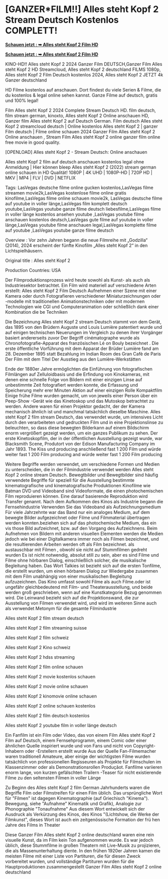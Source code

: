 <h1>[GANZER*FILM!!] Alles steht Kopf 2 Stream Deutsch Kostenlos COMPLETT!</h1>

**[Schauen jetzt : ➥ Alles steht Kopf 2 Film HD](https://cutt.ly/YeorcNue)**

**[Schauen jetzt : ➥ Alles steht Kopf 2 Film HD](https://cutt.ly/YeorcNue)**

KINO-HD!! Alles steht Kopf 2 2024 Ganzer Film DEUTSCH,Ganzer Film Alles steht Kopf 2 HD Streamcloud, Alles steht Kopf 2 deutschland FILMS 1080p, Alles steht Kopf 2 Film Deutsch kostenlos 2024, Alles steht Kopf 2 JETZT 4k Ganzer deutschland

HD Filme kostenlos auf anschauen. Dort findest du viele Serien & Filme, die du kostenlos & legal online sehen kannst. Ganze Filme auf deutsch, gratis und 100% legal!


Film Alles steht Kopf 2 2024 Complete Stream Deutsch HD. film deutsch, film stream german, kinoxto, Alles steht Kopf 2 Online anschauen HD, Ganzer film Alles steht Kopf 2 auf Deutsch German. Film deutsch Alles steht Kopf 2 streamcloud deutsch | Online kostenlos Alles steht Kopf 2 | ganzer Film deutsch | Filme online schauen 2024 Ganzer Film Alles steht Kopf 2 Online anschauen , Stream Film Alles steht Kopf 2 online ganzer film online free movie in good quality.



[OPENLOAD] Alles steht Kopf 2 - Stream Deutsch: Online anschauen



Alles steht Kopf 2 film auf deutsch anschauen kostenlos legal ohne Anmeldung | Hier können bleep Alles steht Kopf 2 (2022) stream german online schauen in HD Qualität! 1080P | 4K UHD | 1080P-HD | 720P HD | MKV | MP4 | FLV | DVD | NETFLIX



Tags: LasVegas deutsche filme online gucken kostenlos,LasVegas filme streamen movie2k,LasVegas kostenlose filme online gratis kinofilme,LasVegas filme online schauen movie2k, LasVegas deutsche filme auf youtube in voller länge,LasVegas film komplett deutsch youtube,LasVegas youtube ganze filme deutsch liebesfilme,LasVegas filme in voller länge kostenlos ansehen youtube ,LasVegas youtube filme anschauen kostenlos deutsch,LasVegas gute filme auf youtube in voller länge,LasVegas youtube filme anschauen legal,LasVegas komplette filme auf youtube ,LasVegas youtube ganze filme deutsch



Overview : Vor zehn Jahren begann die neue Filmreihe mit „Godzilla“ (2014), 2024 erscheint der fünfte Kinofilm „Alles steht Kopf 2“ in den Lichtspielhäusern.



Original title : Alles steht Kopf 2



Production Countries: USA



Der Filmproduktionsprozess wird heute sowohl als Kunst- als auch als Industriesektor betrachtet. Ein Film wird materiell auf verschiedene Arten erstellt: Alles steht Kopf 2 Film Deutsch Aufnehmen einer Szene mit einer Kamera oder durch Fotografieren verschiedener Miniaturzeichnungen oder -modelle mit traditionellen Animationstechniken oder mit modernen Technologien wie CGI und Computeranimation oder schließlich dank einer Kombination die be Techniken



Die Bezeichnung Alles steht Kopf 2 stream Deutsch stammt von dem Gerät, das 1895 von den Brüdern Auguste und Louis Lumière patentiert wurde und auf einigen technischen Neuerungen im Vergleich zu denen ihrer Vorgänger basiert andererseits zuvor Der Begriff cinématographe wurde als Chronofotografie-Apparat des französischen Lé on Bouly bezeichnet . Die erste öffentliche Vorführung mit dem Apparat der Brüder Lumière fand am 28. Dezember 1895 statt Bezahlung im Indian Room des Gran Cafè de Paris Der Film mit dem Titel Der Ausstieg aus den Lumière-Werkstätten



Ende der 1880er Jahre ermöglichten die Einführung von fotografischen Filmlängen auf Zelluloidbasis und die Erfindung von Kinokameras, mit denen eine schnelle Folge von Bildern mit einer einzigen Linse auf unbestimmte Zeit fotografiert werden konnte, die Erfassung und Speicherung mehr erer Minuten Aktion auf einer einzigen Rolle Kompaktfilm Einige frühe Filme wurden gemacht, um von jeweils einer Person über ein Peep-Show -Gerät wie das Kinetoskop und das Mutoskop betrachtet zu werden. Andere waren für einen Projektor gedacht, der der Kamera mechanisch ähnlich ist und manchmal tatsächlich dieselbe Maschine. Alles steht Kopf 2 film stream Deutsch, das verwendet wurde, um intensives Licht durch den verarbeiteten und gedruckten Film und in eine Projektionslinse zu beleuchten, so dass diese bewegten Bilderkann auf einem Bildschirm enorm vergrößert gezeigt werden, um ein ganzes Publikum zu sehen. Der erste Kinetoskopfilm, der in der öffentlichen Ausstellung gezeigt wurde, war Blacksmith Scene, Produtort von der Edison Manufacturing Company im Jahr 1893. The Kiss und producing anschließend fast 1 200 Film und würde weiter fast 1 200 Film producing and würde weiter fast 1 200 Film producing



Weitere Begriffe werden verwendet, um verschiedene Formen und Medien zu unterscheiden, die in der Filmindustrie verwendet werden Alles steht Kopf 2 online stream Deutsch. Bewegtbilder und Bewegtbilder sind häufig verwendete Begriffe für speziell für die Ausstellung bestimmte kinematografische und kinematografische Produktionen Kinofilme wie Batman DVD und Videoband sind Videoformate, die einen photochemischen Film reproduieren können. Eine darauf basierende Reproduktion wird Transfer genannt. Nach dem Aufkommen des Kinos als Industrie begann die Fernsehindustrie Verwenden Sie das Videoband als Aufzeichnungsmedium Für viele Jahrzehnte war das Band nur ein analoges Medium, auf dem bewegte Bilder aufgezeichnet oder Filme und Filmmaterial übertragen werden konnten.beziehen sich auf das photochemische Medium, das ein vis those Bild aufzeichnet, bzw. auf den Vorgang des Aufzeichnens. Beim Aufnehmen von Bildern mit anderen visuellen Elementen werden die Medien jedoch wie bei einer Digitalkamera immer noch als Filmen bezeichnet, und die resultierenden Arbeiten werden oft als Film bezeichnet. als austauschbar mit Filmen , obwohl sie nicht auf Stummfilmen gedreht wurden Es ist nicht notwendig, absolut still zu sein, aber es sind Filme und Filme ohne hörbaren Dialog, einschließlich solcher, die musikalische Begleitung haben. Das Wort Talkies ist bezieht sich auf die ersten Tonfilme, die erstellt wurden, um einen hörbaren Dialog zur Wiedergabe zusammen mit dem Film unabhängig von einer musikalischen Begleitung aufzuzeichnen. Das Kino umfasst sowohl Filme als auch Filme.oder ist ungefähr gleichbedeutend mit Film- und Theaterausstellung, und beide werden groß geschrieben, wenn auf eine Kunstkategorie Bezug genommen wird. Die Leinwand bezieht sich auf die Projektionswand, die zur Ausstellung von Filmen verwendet wird, und wird im weiteren Sinne auch als verwendet Metonym für die gesamte Filmindustrie



Alles steht Kopf 2 film stream deutsch



Alles steht Kopf 2 film streaming suisse



Alles steht Kopf 2 film schweiz



Alles steht Kopf 2 Kino schweiz



Alles steht Kopf 2 hdss streaming



Alles steht Kopf 2 film online schauen



Alles steht Kopf 2 movie kostenlos schauen



Alles steht Kopf 2 movie online schauen



Alles steht Kopf 2 kinomovie online schauen



Alles steht Kopf 2 online schauen kostenlos



Alles steht Kopf 2 film deutsch kostenlos



Alles steht Kopf 2 youtube film in voller länge deutsch



Ein Fanfilm ist ein Film oder Video, das von einem Film Alles steht Kopf 2 Film auf Deutsch, einem Fernsehprogramm, einem Comic oder einer ähnlichen Quelle inspiriert wurde und von Fans und nicht von Copyright-Inhabern oder -Erstellern erstellt wurde Aus der Quelle Fan-Filmemacher waren traditionell Amateure, aber einige der wichtigsten Filme wurden tatsächlich von professionellen Regisseuren als Projekte für Filmschulen im Klassenzimmer oder als Demonstrationsrollen Produçãot. Fanfilme variieren enorm lange, von kurzen gefälschten Trailern -Teaser für nicht existierende Filme zu den seltensten Filmen in voller Länge



Zu Beginn des Alles steht Kopf 2 film German Jahrhunderts waren die Begriffe Film oder Filmstreifen für einen Film üblich. Das ursprüngliche Wort für "Filmen" ist dagegen Kinematographie (auf Griechisch "Kinema"). Bewegung, siehe "Aufnahme" Kinematik und Grafik), Analogie zur Phonographie "Tonaufnahme" Aus diesem Wort entwickelt sich der Ausdruck als Verkürzung des Kinos, des Kinos "(Lichtshow, die Werke der Filmkunst", dieses Wort ist auch ein zeitgenössische Formation der frü hen Jahre des Films in Theater



Diese Ganzer Film Alles steht Kopf 2 online deutschland waren eine rein visuelle Kunst, da im Film kein Ton aufgenommen wurde. Es war jedoch üblich, diese Stummfilme in großen Theatern mit Live-Musik zu projizieren, die als Massenunterhaltung diente. In den frühen 1920er Jahren kamen die meisten Filme mit einer Liste von Partituren, die für diesen Zweck vorbereitet wurden, und vollständige Partituren wurden für die Hauptproduktionen zusammengestellt Ganzer Film Alles steht Kopf 2 online deutschland
